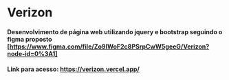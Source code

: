 # Verizon

#### Desenvolvimento de página web utilizando jquery e bootstrap seguindo o figma proposto [https://www.figma.com/file/Zo9lWoF2c8PSrpCwW5geeG/Verizon?node-id=0%3A1]

#### Link para acesso: https://verizon.vercel.app/
